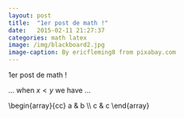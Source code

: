 ```yaml
---
layout: post
title:  "1er post de math !"
date:   2015-02-11 21:27:37
categories: math latex
image: /img/blackboard2.jpg
image-caption: By ericfleming8 from pixabay.com
---
```


1er post de math !

... when $x \lt y$ we have ...

\\begin{array}{cc}
  a & b \\\\
  c & c
\\end{array}
